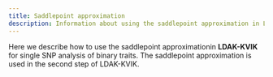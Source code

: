 ```yaml
---
title: Saddlepoint approximation
description: Information about using the saddlepoint approximation in LDAK
---
```


Here we describe how to use the saddlepoint approximationin **LDAK-KVIK** for single SNP analysis of binary traits. The saddlepoint approximation is used in the second step of LDAK-KVIK.